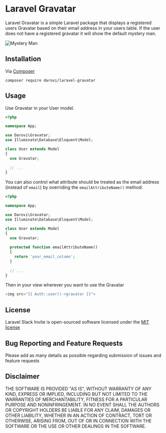 # Laravel Gravatar

Laravel Gravatar is a simple Laravel package that displays a registered users Gravatar based on their email address in your users table.  If the user does not have a registered gravatar it will show the default mystery man.

![Mystery Man](https://secure.gravatar.com/avatar/6e600a1f5823cf4a7f267b709dc530a5?d=mm)

## Installation

Via [Composer](https://getcomposer.org/)

`composer require darovi/laravel-gravatar`

## Usage

Use Gravatar in your User model.

```php
<?php

namespace App;

use Darovi\Gravatar;
use Illuminate\Database\Eloquent\Model;

class User extends Model
{
  use Gravatar;
 
  // ...
}
```

You can also control what attribute should be treated as the email address (instead of `email`) by overriding the `emailAttributeName()` method:

```php
<?php

namespace App;

use Darovi\Gravatar;
use Illuminate\Database\Eloquent\Model;

class User extends Model
{
  use Gravatar;
  
  protected function emailAttributeName()
  {
    return 'your_email_column';
  }
  
  // ...
}
```

Then in your view wherever you want to use the Gravatar

```php
<img src="{{ Auth::user()->gravatar }}">
```

## License

Laravel Slack Invite is open-sourced software licensed under the [MIT license](http://opensource.org/licenses/MIT)

## Bug Reporting and Feature Requests

Please add as many details as possible regarding submission of issues and feature requests

## Disclaimer

THE SOFTWARE IS PROVIDED "AS IS", WITHOUT WARRANTY OF ANY KIND, EXPRESS OR IMPLIED, INCLUDING BUT NOT LIMITED TO THE WARRANTIES OF MERCHANTABILITY, FITNESS FOR A PARTICULAR PURPOSE AND NONINFRINGEMENT. IN NO EVENT SHALL THE AUTHORS OR COPYRIGHT HOLDERS BE LIABLE FOR ANY CLAIM, DAMAGES OR OTHER LIABILITY, WHETHER IN AN ACTION OF CONTRACT, TORT OR OTHERWISE, ARISING FROM, OUT OF OR IN CONNECTION WITH THE SOFTWARE OR THE USE OR OTHER DEALINGS IN THE SOFTWARE.
